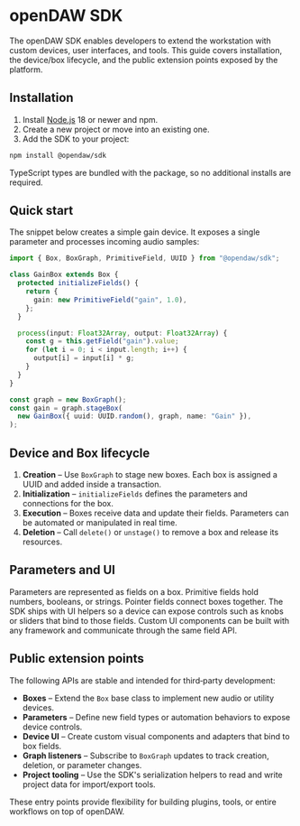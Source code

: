 # openDAW SDK

The openDAW SDK enables developers to extend the workstation with custom devices, user interfaces, and tools. This guide covers installation, the device/box lifecycle, and the public extension points exposed by the platform.

## Installation

1. Install [Node.js](https://nodejs.org/) 18 or newer and npm.
2. Create a new project or move into an existing one.
3. Add the SDK to your project:

```bash
npm install @opendaw/sdk
```

TypeScript types are bundled with the package, so no additional installs are required.

## Quick start

The snippet below creates a simple gain device. It exposes a single parameter and processes incoming audio samples:

```ts
import { Box, BoxGraph, PrimitiveField, UUID } from "@opendaw/sdk";

class GainBox extends Box {
  protected initializeFields() {
    return {
      gain: new PrimitiveField("gain", 1.0),
    };
  }

  process(input: Float32Array, output: Float32Array) {
    const g = this.getField("gain").value;
    for (let i = 0; i < input.length; i++) {
      output[i] = input[i] * g;
    }
  }
}

const graph = new BoxGraph();
const gain = graph.stageBox(
  new GainBox({ uuid: UUID.random(), graph, name: "Gain" }),
);
```

## Device and Box lifecycle

1. **Creation** – Use `BoxGraph` to stage new boxes. Each box is assigned a UUID and added inside a transaction.
2. **Initialization** – `initializeFields` defines the parameters and connections for the box.
3. **Execution** – Boxes receive data and update their fields. Parameters can be automated or manipulated in real time.
4. **Deletion** – Call `delete()` or `unstage()` to remove a box and release its resources.

## Parameters and UI

Parameters are represented as fields on a box. Primitive fields hold numbers, booleans, or strings. Pointer fields connect boxes together. The SDK ships with UI helpers so a device can expose controls such as knobs or sliders that bind to those fields. Custom UI components can be built with any framework and communicate through the same field API.

## Public extension points

The following APIs are stable and intended for third‑party development:

- **Boxes** – Extend the `Box` base class to implement new audio or utility devices.
- **Parameters** – Define new field types or automation behaviors to expose device controls.
- **Device UI** – Create custom visual components and adapters that bind to box fields.
- **Graph listeners** – Subscribe to `BoxGraph` updates to track creation, deletion, or parameter changes.
- **Project tooling** – Use the SDK's serialization helpers to read and write project data for import/export tools.

These entry points provide flexibility for building plugins, tools, or entire workflows on top of openDAW.
